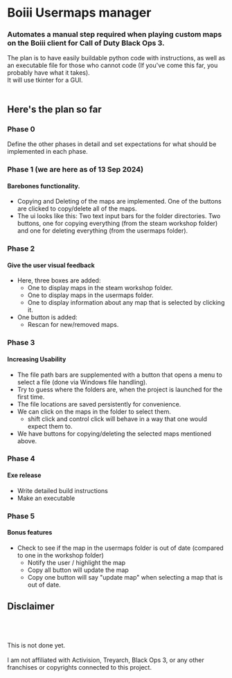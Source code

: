 # Boiii Usermaps manager
### Automates a manual step required when playing custom maps on the Boiii client for Call of Duty Black Ops 3.

The plan is to have easily buildable python code with instructions, as well as an executable file for those who cannot code (If you've come this far, you probably have what it takes).
<br>It will use tkinter for a GUI.<br><br>

## Here's the plan so far
### Phase 0
Define the other phases in detail and set expectations for what should be implemented in each phase.
### Phase 1 (we are here as of 13 Sep 2024)
#### Barebones functionality. 
+ Copying and Deleting of the maps are implemented. One of the buttons are clicked to copy/delete all of the maps.
+ The ui looks like this: Two text input bars for the folder directories. Two buttons, one for copying everything (from the steam workshop folder) and one for deleting everything (from the usermaps folder).
### Phase 2
#### Give the user visual feedback
+ Here, three boxes are added:
    + One to display maps in the steam workshop folder.
    + One to display maps in the usermaps folder.
    + One to display information about any map that is selected by clicking it.
+ One button is added:
    + Rescan for new/removed maps.
### Phase 3
#### Increasing Usability
+ The file path bars are supplemented with a button that opens a menu to select a file (done via Windows file handling).
+ Try to guess where the folders are, when the project is launched for the first time.
+ The file locations are saved persistently for convenience.
+ We can click on the maps in the folder to select them.
    + shift click and control click will behave in a way that one would expect them to.
+ We have buttons for copying/deleting the selected maps mentioned above.
### Phase 4
#### Exe release
+ Write detailed build instructions
+ Make an executable
### Phase 5
#### Bonus features
+ Check to see if the map in the usermaps folder is out of date (compared to one in the workshop folder)
    + Notify the user / highlight the map
    + Copy all button will update the map
    + Copy one button will say "update map" when selecting a map that is out of date.
## Disclaimer
<br><br><br>
This is not done yet.<br><br>
I am not affiliated with Activision, Treyarch, Black Ops 3, or any other franchises or copyrights connected to this project.

